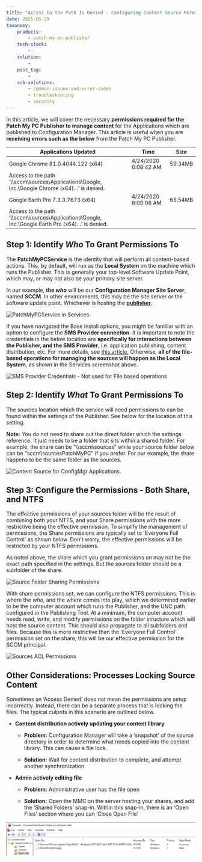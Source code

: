 ```yaml
---
title: "Access to the Path Is Denied - Configuring Content Source Permissions"
date: 2025-05-29
taxonomy:
    products:
        - patch-my-pc-publisher
    tech-stack:
        - 
    solution:
        - 
    post_tag:
        - 
    sub-solutions:
        - common-issues-and-error-codes
        - troubleshooting
        - security
---
```


In this article, we will cover the necessary **permissions required for the Patch My PC Publisher to manage content** for the Applications which are published to Configuration Manager. This article is useful when you are **receiving errors such as the below** from the Patch My PC Publisher.

| Applications Updated | Time | Size |
| --- | --- | --- |
| Google Chrome 81.0.4044.122 (x64) | 4/24/2020 6:08:42 AM | 59.34MB |
| Access to the path ‘\\\\sccm\\sources\\Applications\\Google, Inc.\\Google Chrome (x64)...’ is denied. |  |  |
| Google Earth Pro 7.3.3.7673 (x64) | 4/24/2020 6:09:06 AM | 65.54MB |
| Access to the path ‘\\\\sccm\\sources\\Applications\\Google, Inc.\\Google Earth Pro (x64)...’ is denied. |  |  |

## Step 1: Identify _Who_ To Grant Permissions To

The **PatchMyPCService** is the identity that will perform all content-based actions. This, by default, will run as the **Local System** on the machine which runs the Publisher. This is generally your top-level Software Update Point, which may, or may not also be your primary site server.

In our example, **the _who_** will be our **Configuration Manager Site Server**, named **SCCM**. In other environments, this may be the site server or the software update point. Whichever is hosting the **[publisher](/docs)**.

![PatchMyPCService in Services](images/RemoteDesktopManagerFree_dL5SuC26OV.png)

If you have navigated the Base Install options, you might be familiar with an option to configure the **SMS Provider connection**. It is important to note the credentials in the below location are **specifically for interactions between the Publisher, and the SMS Provider**, i.e. application publishing, content distribution, etc. For more details, see [this article.](https://patchmypc.com/permissions-required-in-sccm-for-base-installation-packages-from-patch-my-pc) Otherwise, **all of the file-based operations for managing the sources will happen as the Local System**, as shown in the Services screenshot above.

![SMS Provider Credentials - Not used for File based operations](images/SMSProviderConnection.png)

## Step 2: Identify _What_ To Grant Permissions To

The sources location which the service will need permissions to can be found within the settings of the Publisher. See below for the location of this setting.

**Note:** You do not need to share out the direct folder which the settings reference. It just needs to be a folder that sits within a shared folder. For example, the share can be "\\\\sccm\\sources" while your source folder below can be "sccm\\sourcesPatchMyPC" if you prefer. For our example, the share happens to be the same folder as the sources.

![Content Source for ConfigMgr Applications.](images/PublishingService-ContentSourceInfo-2.png)

## Step 3: Configure the Permissions - Both Share, and NTFS

The effective permissions of your sources folder will be the result of combining both your NTFS, and your Share permissions with the more restrictive being the effective permission. To simplify the management of permissions, the Share permissions are typically set to 'Everyone Full Control' as shown below. Don't worry, the effective permissions will be restricted by your NTFS permissions.

As noted above, the share which you grant permissions on may not be the exact path specified in the settings. But the sources folder should be a subfolder of the share. 

![Source Folder Sharing Permissions](images/SourceSharePermissions.png)

With share permissions set, we can configure the NTFS permissions. This is where the _who,_ and the _where_ comes into play, which we determined earlier to be the computer account which runs the Publisher, and the UNC path configured in the Publishing Tool. At a minimum, the computer account needs read, write, and modify permissions on the folder structure which will host the source content. This should also propagate to all subfolders and files. Because this is more restrictive than the ‘Everyone Full Control’ permission set on the share, this will be our effective permission for the SCCM principal. 

![Sources ACL Permissions](images/Sources_ACL.png)

## Other Considerations: Processes Locking Source Content

Sometimes an ‘Access Denied’ does not mean the permissions are setup incorrectly. Instead, there can be a separate process that is locking the files. The typical culprits in this scenario are outlined below.

- **Content distribution actively updating your content library**
    - **Problem:** Configuration Manager will take a ‘snapshot’ of the source directory in order to determine what needs copied into the content library. This can cause a file lock.
    
    - **Solution:** Wait for content distribution to complete, and attempt another synchronization

- **Admin actively editing file**
    - **Problem:** Administrative user has the file open
    
    - **Solution:** Open the MMC on the server hosting your shares, and add the ‘Shared Folders’ snap-in. Within this snap-in, there is an ‘Open Files’ section where you can ‘Close Open File’

![](../../_images/close_open_file.png)
